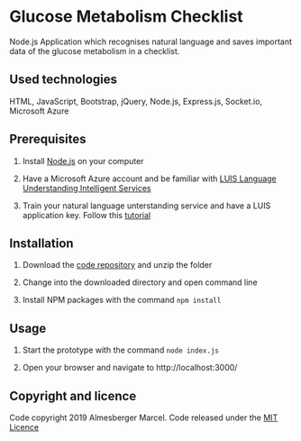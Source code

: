 # Glucose Metabolism Checklist
Node.js Application which recognises natural language and saves important data of the glucose metabolism in a checklist.

## Used technologies

HTML, JavaScript, Bootstrap, jQuery, Node.js, Express.js, Socket.io, Microsoft Azure

## Prerequisites

1. Install [Node.js](https://nodejs.org/en/) on your computer

2. Have a Microsoft Azure account and be familiar with [LUIS Language Understanding Intelligent Services](https://azure.microsoft.com/en-us/services/cognitive-services/language-understanding-intelligent-service/)

3. Train your natural language unterstanding service and have a LUIS application key. Follow this [tutorial](https://www.andreasjakl.com/using-natural-language-understanding-part-3-luis-language-understanding-service/)

## Installation

1. Download the [code repository](https://github.com/marcelalmesberger/Glucose-Metabolism-Checklist/archive/master.zip) and unzip the folder

2. Change into the downloaded directory and open command line

3. Install NPM packages with the command
`npm install`

## Usage

1. Start the prototype with the command
`node index.js`

2. Open your browser and navigate to http://localhost:3000/

## Copyright and licence
Code copyright 2019 Almesberger Marcel. Code released under the 
[MIT Licence](https://github.com/marcelalmesberger/Glucose-Metabolism-Checklist/blob/master/LICENSE)
